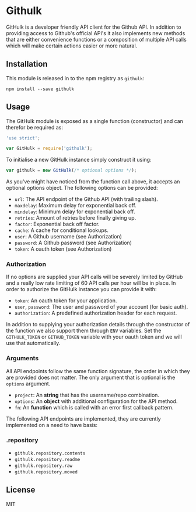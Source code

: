 # Githulk

GitHulk is a developer friendly API client for the Github API. In addition to
providing access to Github's official API's it also implements new methods that
are either convenience functions or a composition of multiple API calls which will
make certain actions easier or more natural.

## Installation

This module is released in to the npm registry as `githulk`:

```
npm install --save githulk
```

## Usage

The GitHulk module is exposed as a single function (constructor) and can
therefor be required as:

```js
'use strict';

var GitHulk = require('githulk');
```

To initialise a new GitHulk instance simply construct it using:

```js
var githulk = new GitHulk(/* optional options */);
```

As you've might have noticed from the function call above, it accepts an
optional options object. The following options can be provided:

- `url`: The API endpoint of the Github API (with trailing slash).
- `maxdelay`: Maximum delay for exponential back off.
- `mindelay`: Minimum delay for exponential back off.
- `retries`: Amount of retries before finally giving up.
- `factor`: Exponential back off factor.
- `cache`: A cache for conditional lookups.
- `user`: A Github username (see Authorization)
- `password`: A Github password (see Authorization)
- `token`: A oauth token (see Authorization)

### Authorization

If no options are supplied your API calls will be severely limited by GitHub and
a really low rate limiting of 60 API calls per hour will be in place. In order
to authorize the GitHulk instance you can provide it with:

- `token`: An oauth token for your application.
- `user`, `password`: The user and password of your account (for basic auth).
- `authorization`: A predefined authorization header for each request.

In addition to supplying your authorization details through the constructor of
the function we also support them through `ENV` variables. Set the
`GITHULK_TOKEN` or `GITHUB_TOKEN` variable with your oauth token and we will use
that automatically.

### Arguments

All API endpoints follow the same function signature, the order in which they
are provided does not matter. The only argument that is optional is the
`options` argument.

- `project`: An **string** that has the username/repo combination.
- `options`: An **object** with additional configuration for the API method.
- `fn`: An **function** which is called with an error first callback pattern.

The following API endpoints are implemented, they are currently implemented on
a need to have basis:

### .repository

- `githulk.repository.contents`
- `githulk.repository.readme`
- `githulk.repository.raw`
- `githulk.repository.moved`

## License

MIT
